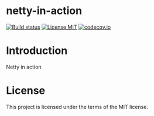 

# netty-in-action

[![Build status](https://travis-ci.org/dheeraj-mummareddy/netty-in-action.svg?branch=master)](https://travis-ci.org/dheeraj-mummareddy/netty-in-action)
[![License MIT](https://img.shields.io/badge/license-MIT-blue.svg)](https://raw.githubusercontent.com/dheeraj-mummareddy/netty-in-action/master/LICENSE)
[![codecov.io](https://codecov.io/gh/dheeraj-mummareddy/netty-in-action/coverage.svg?branch=master)](https://codecov.io/gh/dheeraj-mummareddy/netty-in-action?branch=master)

# Introduction

Netty in action

# License

This project is licensed under the terms of the MIT license.

